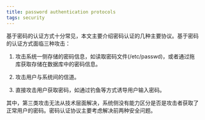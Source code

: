 ```yaml
---
title: password authentication protocols
tags: security
---
```


基于密码的认证方式十分常见，本文主要介绍密码认证的几种主要协议。基于密码的认证方式面临三种攻击：

1. 攻击系统一侧存储的密码信息，如读取密码文件(/etc/passwd)，或者通过拖库获取存储在数据库中的密码信息。

2. 攻击用户与系统间的信道。

3. 直接攻击用户获取密码，如通过钓鱼等方式诱导用户输入密码。

其中，第三类攻击无法从技术层面解决，系统侧没有能力区分是否是攻击者获取了正常用户的密码。密码认证协议主要考虑解决前两种安全问题。

